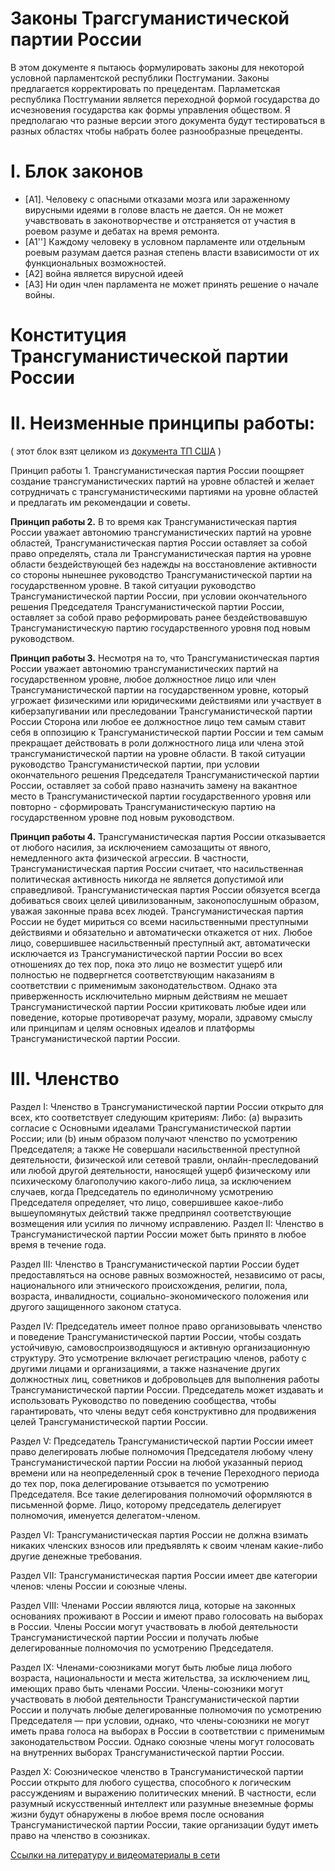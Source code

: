 # Законы Трагсгуманистической партии России
В этом документе я пытаюсь формулировать законы для некоторой условной парламентской республики Постгумании.
Законы предлагается корректировать по прецедентам.
Парламетская республика Постгумании является переходной формой государства до исчезновения государства как формы управления обществом.
Я предполагаю что разные версии этого документа будут тестироваться в разных областях чтобы набрать более разнообразные прецеденты.

# I. Блок законов
* [A1]. Человеку с опасными отказами мозга или зараженному вирусными идеями в голове власть не дается.
Он не может учавствовать в законотворчестве и отстраняется от участия в роевом разуме и дебатах на время ремонта.
* [A1''] Каждому человеку в условном парламенте или отдельным роевым разумам дается разная степень власти взависимости 
от их функциональных возможностей. 
* [A2] война является вирусной идеей
* [A3] Ни один член парламента не может принять решение о начале войны.

# Конституция Трансгуманистической партии России

# II. Неизменные принципы работы:
( этот блок взят целиком из [документа ТП США](https://transhumanist-party.org/constitution/) )


Принцип работы 1. Трансгуманистическая партия России поощряет создание трансгуманистических партий на уровне областей и желает сотрудничать с трансгуманистическими партиями на уровне областей и предлагать им рекомендации и советы.

<b>Принцип работы 2.</b> В то время как Трансгуманистическая партия России уважает автономию трансгуманистических партий на уровне областей, Трансгуманистическая партия России оставляет за собой право определять, стала ли Трансгуманистическая партия на уровне области бездействующей без надежды на восстановление активности со стороны нынешнее руководство Трансгуманистической партии на государственном уровне. В такой ситуации руководство Трансгуманистической партии России, при условии окончательного решения Председателя Трансгуманистической партии России, оставляет за собой право реформировать ранее бездействовавшую Трансгуманистическую партию государственного уровня под новым руководством.

<b>Принцип работы 3.</b> Несмотря на то, что Трансгуманистическая партия России уважает автономию трансгуманистических партий на государственном уровне, любое должностное лицо или член Трансгуманистической партии на государственном уровне, который угрожает физическими или юридическими действиями или участвует в киберзапугивании или преследовании Трансгуманистической партии России Сторона или любое ее должностное лицо тем самым ставит себя в оппозицию к Трансгуманистической партии России и тем самым прекращает действовать в роли должностного лица или члена этой трансгуманистической партии на уровне области. В такой ситуации руководство Трансгуманистической партии, при условии окончательного решения Председателя Трансгуманистической партии России, оставляет за собой право назначить замену на вакантное место в Трансгуманистической партии государственного уровня или повторно - сформировать Трансгуманистическую партию на государственном уровне под новым руководством.

<b>Принцип работы 4.</b> Трансгуманистическая партия России отказывается от любого насилия, за исключением самозащиты от явного, немедленного акта физической агрессии. В частности, Трансгуманистическая партия России считает, что насильственная политическая активность никогда не является допустимой или справедливой. Трансгуманистическая партия России обязуется всегда добиваться своих целей цивилизованным, законопослушным образом, уважая законные права всех людей. Трансгуманистическая партия России не будет мириться со всеми насильственными преступными действиями и обязательно и автоматически откажется от них. Любое лицо, совершившее насильственный преступный акт, автоматически исключается из Трансгуманистической партии России во всех отношениях до тех пор, пока это лицо не возместит ущерб или полностью не подвергнется соответствующим наказаниям в соответствии с применимым законодательством. Однако эта приверженность исключительно мирным действиям не мешает Трансгуманистической партии России критиковать любые идеи или поведение, которые противоречат разуму, морали, здравому смыслу или принципам и целям основных идеалов и платформы Трансгуманистической партии России.


# III. Членство
Раздел I: Членство в Трансгуманистической партии России открыто для всех, кто соответствует следующим критериям:
Либо: (а) выразить согласие с Основными идеалами Трансгуманистической партии России; или (b) иным образом получают членство по усмотрению Председателя; а также
Не совершали насильственной преступной деятельности, физической или сетевой травли, онлайн-преследований или любой другой деятельности, наносящей ущерб физическому или психическому благополучию какого-либо лица, за исключением случаев, когда Председатель по единоличному усмотрению Председателя определяет, что лицо, совершившее какое-либо вышеупомянутых действий также предпринял соответствующие возмещения или усилия по личному исправлению.
Раздел II: Членство в Трансгуманистической партии России может быть принято в любое время в течение года.

Раздел III: Членство в Трансгуманистической партии России будет предоставляться на основе равных возможностей, независимо от расы, национального или этнического происхождения, религии, пола, возраста, инвалидности, социально-экономического положения или другого защищенного законом статуса.

Раздел IV: Председатель имеет полное право организовывать членство и поведение Трансгуманистической партии России, чтобы создать устойчивую, самовоспроизводящуюся и активную организационную структуру. Это усмотрение включает регистрацию членов, работу с другими лицами и организациями, а также назначение других должностных лиц, советников и добровольцев для выполнения работы Трансгуманистической партии России. Председатель может издавать и использовать Руководство по поведению сообщества, чтобы гарантировать, что члены ведут себя конструктивно для продвижения целей Трансгуманистической партии России.

Раздел V: Председатель Трансгуманистической партии России имеет право делегировать любые полномочия Председателя любому члену Трансгуманистической партии России на любой указанный период времени или на неопределенный срок в течение Переходного периода до тех пор, пока делегирование отзывается по усмотрению Председателя. Все такие делегирования полномочий оформляются в письменной форме. Лицо, которому председатель делегирует полномочия, именуется делегатом-членом.

Раздел VI: Трансгуманистическая партия России не должна взимать никаких членских взносов или предъявлять к своим членам какие-либо другие денежные требования.

Раздел VII: Трансгуманистическая партия России имеет две категории членов: члены России и союзные члены.

Раздел VIII: Членами России являются лица, которые на законных основаниях проживают в России и ​​имеют право голосовать на выборах в России. Члены России могут участвовать в любой деятельности Трансгуманистической партии России и получать любые делегированные полномочия по усмотрению Председателя.

Раздел IX: Членами-союзниками могут быть любые лица любого возраста, национальности и места жительства, за исключением лиц, имеющих право быть членами России. Члены-союзники могут участвовать в любой деятельности Трансгуманистической партии России и получать любые делегированные полномочия по усмотрению Председателя — при условии, однако, что члены-союзники не могут иметь права голоса на выборах в России в соответствии с применимым законодательством России. Однако союзные члены могут голосовать на внутренних выборах Трансгуманистической партии России.

Раздел X: Союзническое членство в Трансгуманистической партии России открыто для любого существа, способного к логическим рассуждениям и выражению политических мнений. В частности, если разумный искусственный интеллект или разумные внеземные формы жизни будут обнаружены в любое время после основания Трансгуманистической партии России, такие организации будут иметь право на членство в союзниках.


[Ссылки на литературу и видеоматериалы в сети](https://github.com/Kvazikot/LawShool/blob/master/Sources.MD)
